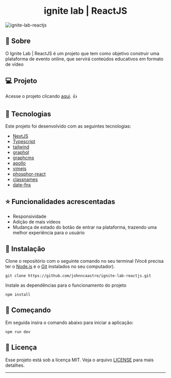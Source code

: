 <h1 align="center">
  ignite lab | ReactJS
</h1>

![ignite-lab-reactjs](https://github.com/johnncaastro/ignite-lab-reactjs/blob/main/.github/homepage-ignite-lab-reactjs.png)

## :page_with_curl: Sobre

O Ignite Lab | ReactJS é um projeto que tem como objetivo construir uma plataforma de evento online, que servirá conteúdos educativos em formato de vídeo

## :computer: Projeto

Acesse o projeto clicando [aqui](https://ignite-lab-six-omega.vercel.app/). :+1:

## 🚀 Tecnologias

Este projeto foi desenvolvido com as seguintes tecnologias:

- [NextJS](https://nextjs.org/)
- [Typescript](https://www.typescriptlang.org/)
- [tailwind](https://tailwindcss.com/)
- [graphql](https://graphql.org/)
- [graphcms](https://graphcms.com/)
- [apollo](https://www.apollographql.com/docs/react/)
- [vimejs](https://vimejs.com/)
- [phosphor-react](https://phosphoricons.com/)
- [classnames](https://www.npmjs.com/package/classnames)
- [date-fns](https://date-fns.org/)

## ⭐ Funcionalidades acrescentadas

- Responsividade
- Adição de mais vídeos
- Mudança de estado do botão de entrar na plataforma, trazendo uma melhor experiência para o usuário

## 👷 Instalação

Clone o repositório com o seguinte comando no seu terminal (Você precisa ter o [Node.js](https://nodejs.org/en/) e o [Git](https://git-scm.com/) instalados no seu computador).

```git clone https://github.com/johnncaastro/ignite-lab-reactjs.git```

Instale as dependências para o funcionamento do projeto

```npm install```

## 🏃 Começando

Em seguida insira o comando abaixo para iniciar a aplicação:

```npm run dev```

## :memo: Licença

Esse projeto está sob a licença MIT. Veja o arquivo [LICENSE](https://github.com/johnncaastro/ignite-lab-reactjs/blob/main/LICENSE) para mais detalhes.

---
